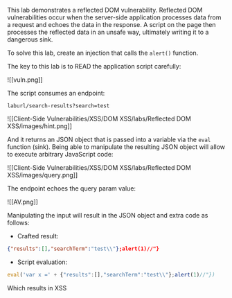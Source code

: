 This lab demonstrates a reflected DOM vulnerability. Reflected DOM vulnerabilities occur when the server-side application processes data from a request and echoes the data in the response. A script on the page then processes the reflected data in an unsafe way, ultimately writing it to a dangerous sink.

To solve this lab, create an injection that calls the `alert()` function.

The key to this lab is to READ the application script carefully:

![[vuln.png]]

The script consumes an endpoint: 

`laburl/search-results?search=test`

![[Client-Side Vulnerabilities/XSS/DOM XSS/labs/Reflected DOM XSS/images/hint.png]]

And it returns an JSON object that is passed into a variable via the `eval` function (sink). Being able to manipulate the resulting JSON object will allow to execute arbitrary JavaScript code:

![[Client-Side Vulnerabilities/XSS/DOM XSS/labs/Reflected DOM XSS/images/query.png]]

The endpoint echoes the query param value:

![[AV.png]]

Manipulating the input will result in the JSON object and extra code as follows:

- Crafted result:
```json
{"results":[],"searchTerm":"test\\"};alert(1)//"}
```

- Script evaluation:
```javascript
eval('var x =' + {"results":[],"searchTerm":"test\\"};alert(1)//"})
```

Which results in XSS